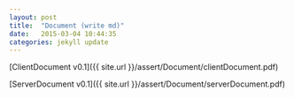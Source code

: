 ```yaml
---
layout: post
title:  "Document (write md)"
date:   2015-03-04 10:44:35
categories: jekyll update
---
```


[ClientDocument v0.1]({{ site.url }}/assert/Document/clientDocument.pdf)

[ServerDocument v0.1]({{ site.url }}/assert/Document/serverDocument.pdf)